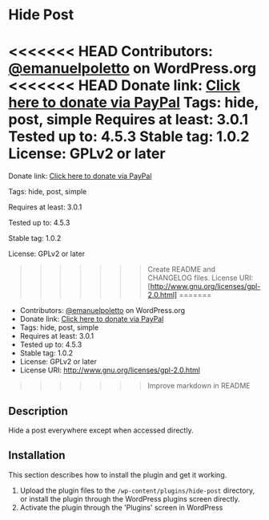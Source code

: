 # Hide Post

<<<<<<< HEAD
Contributors: [@emanuelpoletto](https://profiles.wordpress.org/emanuelpoletto) on WordPress.org
<<<<<<< HEAD
Donate link: [Click here to donate via PayPal](https://www.paypal.com/cgi-bin/webscr?cmd=_s-xclick&hosted_button_id=3S9RPEFELV66Q)
Tags: hide, post, simple
Requires at least: 3.0.1
Tested up to: 4.5.3
Stable tag: 1.0.2
License: GPLv2 or later
=======

Donate link: [Click here to donate via PayPal](https://www.paypal.com/cgi-bin/webscr?cmd=_s-xclick&hosted_button_id=3S9RPEFELV66Q)

Tags: hide, post, simple

Requires at least: 3.0.1

Tested up to: 4.5.3

Stable tag: 1.0.2

License: GPLv2 or later

>>>>>>> Create README and CHANGELOG files.
License URI: [http://www.gnu.org/licenses/gpl-2.0.html]
=======
- Contributors: [@emanuelpoletto](https://profiles.wordpress.org/emanuelpoletto) on WordPress.org
- Donate link: [Click here to donate via PayPal](https://www.paypal.com/cgi-bin/webscr?cmd=_s-xclick&hosted_button_id=3S9RPEFELV66Q)
- Tags: hide, post, simple
- Requires at least: 3.0.1
- Tested up to: 4.5.3
- Stable tag: 1.0.2
- License: GPLv2 or later
- License URI: http://www.gnu.org/licenses/gpl-2.0.html
>>>>>>> Improve markdown in README

## Description

Hide a post everywhere except when accessed directly.

## Installation

This section describes how to install the plugin and get it working.

1. Upload the plugin files to the `/wp-content/plugins/hide-post` directory, or install the plugin through the WordPress plugins screen directly.
2. Activate the plugin through the 'Plugins' screen in WordPress
